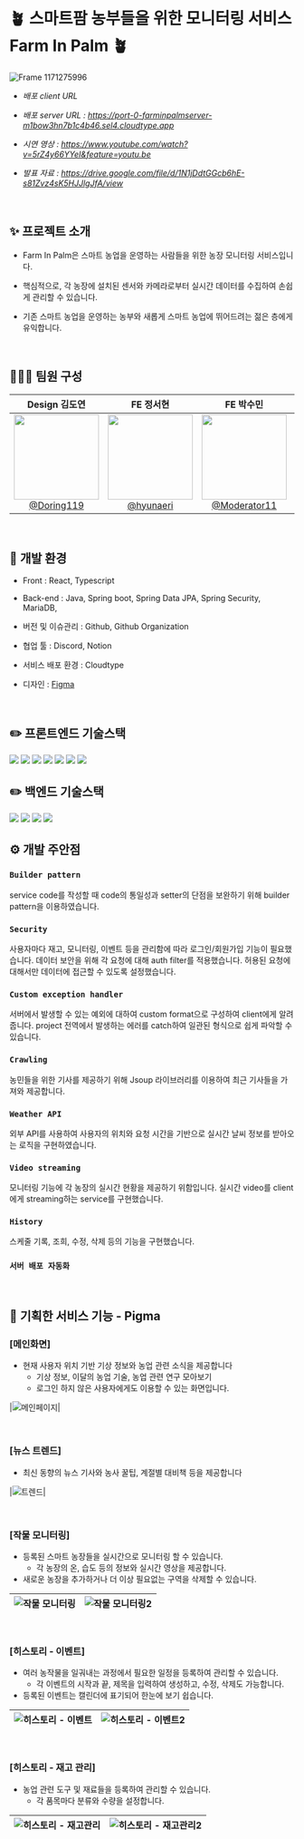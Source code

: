 # 🪴 스마트팜 농부들을 위한 모니터링 서비스 Farm In Palm 🪴

![Frame 1171275996](https://github.com/user-attachments/assets/fdf74b6a-d895-41e4-9efd-2dee597a925a)

-   _배포 client URL_

-   _배포 server URL : https://port-0-farminpalmserver-m1bow3hn7b1c4b46.sel4.cloudtype.app_

-   _시연 영상 : https://www.youtube.com/watch?v=5rZ4y66YYeI&feature=youtu.be_
   
-   _발표 자료 : https://drive.google.com/file/d/1N1jDdtGGcb6hE-s81Zvz4sK5HJJlgJfA/view_
<br>

## ✨ 프로젝트 소개

-   Farm In Palm은 스마트 농업을 운영하는 사람들을 위한 농장 모니터링 서비스입니다.

-   핵심적으로, 각 농장에 설치된 센서와 카메라로부터 실시간 데이터를 수집하여 손쉽게 관리할 수 있습니다.

-   기존 스마트 농업을 운영하는 농부와 새롭게 스마트 농업에 뛰어드려는 젊은 층에게 유익합니다.

<br>

## 🧑🏻‍💻 팀원 구성

<div align="center">

|                                                            **Design 김도연**                                                            |                                                            **FE 정서현**                                                             |                                                               **FE 박수민**                                                                |                                                                 **BE 김준형**                                                                  |                                                              **BE 오성식**                                                               |
| :-------------------------------------------------------------------------------------------------------------------------------------: | :----------------------------------------------------------------------------------------------------------------------------------: | :----------------------------------------------------------------------------------------------------------------------------------------: | :--------------------------------------------------------------------------------------------------------------------------------------------: | :--------------------------------------------------------------------------------------------------------------------------------------: |
| [<img src="https://avatars.githubusercontent.com/u/187283797?v=4" height=150 width=150> <br/> @Doring119](https://github.com/Doring119) | [<img src="https://avatars.githubusercontent.com/u/75007741?v=4" height=150 width=150> <br/> @hyunaeri](https://github.com/hyunaeri) | [<img src="https://avatars.githubusercontent.com/u/65269430?v=4" height=150 width=150> <br/> @Moderator11](https://github.com/Moderator11) | [<img src="https://avatars.githubusercontent.com/u/80797496?v=4" height=150 width=150> <br/> @junhyung85920](https://github.com/junhyung85920) | [<img src="https://avatars.githubusercontent.com/u/80496872?v=4" height=150 width=150> <br/> @OreoFlavor](https://github.com/OreoFlavor) |

</div>

<br>

## 🔧 개발 환경

-   Front : React, Typescript

-   Back-end : Java, Spring boot, Spring Data JPA, Spring Security, MariaDB,

-   버전 및 이슈관리 : Github, Github Organization

-   협업 툴 : Discord, Notion

-   서비스 배포 환경 : Cloudtype

-   디자인 : [Figma](https://www.figma.com/design/RulZwY7fkeyYAGQYnc5aF7/GDG-2%ED%8C%80?node-id=0-1&m=dev&t=Z1PWu4YlAAtL93Gj-1)

<br>

## ✏️ 프론트엔드 기술스택

<img src="https://img.shields.io/badge/react-61DAFB?style=for-the-badge&logo=react&logoColor=black"> 
<img src="https://img.shields.io/badge/Typescript-3178C6?style=for-the-badge&logo=Typescript&logoColor=white">
<img src="https://img.shields.io/badge/NPM-%23CB3837.svg?style=for-the-badge&logo=npm&logoColor=white">
<img src="https://img.shields.io/badge/-React%20Query-FF4154?style=for-the-badge&logo=react%20query&logoColor=white">
<img src="https://img.shields.io/badge/Axios-31785F?style=for-the-badge&logo=Axios&logoColor=white">
<img src="https://img.shields.io/badge/Swiper-2d81c6?style=for-the-badge&logo=Swiper&logoColor=white">
<img src="https://img.shields.io/badge/Framer-d7da6b?style=for-the-badge&logo=Framer&logoColor=white">

<br>

## ✏️ 백엔드 기술스택
<img src="https://img.shields.io/badge/springboot-31785F?style=for-the-badge&logo=spring-boot&logoColor=black"> 
<img src="https://img.shields.io/badge/springsecurity-%d7da6b.svg?style=for-the-badge&logo=springsecurity&logoColor=white">
<img src="https://img.shields.io/badge/Java-FF4154?style=for-the-badge&logo=Java&logoColor=white">
<img src="https://img.shields.io/badge/mariadb%20Query-61DAFB?style=for-the-badge&logo=mariadb%20query&logoColor=white">

<br>

## ⚙️ 개발 주안점

### `Builder pattern`

service code를 작성할 때 code의 통일성과 setter의 단점을 보완하기 위해 builder pattern을 이용하였습니다.

### `Security`
사용자마다 재고, 모니터링, 이벤트 등을 관리함에 따라 로그인/회원가입 기능이 필요했습니다. 데이터 보안을 위해 각 요청에 대해 auth filter를 적용했습니다. 허용된 요청에 대해서만 데이터에 접근할 수 있도록 설정했습니다.

### `Custom exception handler`
서버에서 발생할 수 있는 예외에 대하여 custom format으로 구성하여 client에게 알려줍니다. project 전역에서 발생하는 에러를 catch하여 일관된 형식으로 쉽게 파악할 수 있습니다.

### `Crawling`
농민들을 위한 기사를 제공하기 위해 Jsoup 라이브러리를 이용하여 최근 기사들을 가져와 제공합니다.

### `Weather API`
외부 API를 사용하여 사용자의 위치와 요청 시간을 기반으로 실시간 날씨 정보를 받아오는 로직을 구현하였습니다.

### `Video streaming`
모니터링 기능에 각 농장의 실시간 현황을 제공하기 위함입니다. 실시간 video를 client에게 streaming하는 service를 구현했습니다.

### `History`
스케줄 기록, 조희, 수정, 삭제 등의 기능을 구현했습니다.

### `서버 배포 자동화`

<br>

## 🔎 기획한 서비스 기능 - Pigma

### [메인화면]

-   현재 사용자 위치 기반 기상 정보와 농업 관련 소식을 제공합니다
    -   기상 정보, 이달의 농업 기술, 농업 관련 연구 모아보기
    -   로그인 하지 않은 사용자에게도 이용할 수 있는 화면입니다.

|![메인페이지](https://github.com/user-attachments/assets/e82ae3c0-04e4-43fd-8a7a-b0607af64836)|

<br>

### [뉴스 트렌드]

-   최신 동향의 뉴스 기사와 농사 꿀팁, 계절별 대비책 등을 제공합니다

|![트렌드](https://github.com/user-attachments/assets/c605a700-46bc-4673-bc10-98d2c98b6749)|

<br>

### [작물 모니터링]

-   등록된 스마트 농장들을 실시간으로 모니터링 할 수 있습니다.
    -   각 농장의 온, 습도 등의 정보와 실시간 영상을 제공합니다.
-   새로운 농장을 추가하거나 더 이상 필요없는 구역을 삭제할 수 있습니다.

| ![작물 모니터링](https://github.com/user-attachments/assets/67acb42d-7cd5-4b08-bd89-af32e34a0874) | ![작물 모니터링2](https://github.com/user-attachments/assets/a529276a-febb-459a-9a02-b439a4ca08f3) |
| ---------------------------------------------------------------------------------------------------------- | ----------------------------------------------------------------------------------------------------------- |

<br>

### [히스토리 - 이벤트]

-   여러 농작물을 일궈내는 과정에서 필요한 일정을 등록하여 관리할 수 있습니다.
    -   각 이벤트의 시작과 끝, 제목을 입력하여 생성하고, 수정, 삭제도 가능합니다.
-   등록된 이벤트는 캘린더에 표기되어 한눈에 보기 쉽습니다.

| ![히스토리 - 이벤트](https://github.com/user-attachments/assets/5afa7eb0-3734-4439-b954-4b7ff5ef66f0) | ![히스토리 - 이벤트2](https://github.com/user-attachments/assets/4a786fbd-4aca-4e45-b622-a01661d73ad7) |
| ------------------------------------------------------------------------------------------------------------- | -------------------------------------------------------------------------------------------------------------- |

<br>

### [히스토리 - 재고 관리]

-   농업 관련 도구 및 재료들을 등록하여 관리할 수 있습니다.
    -   각 품목마다 분류와 수량을 설정합니다.

| ![히스토리 - 재고관리](https://github.com/user-attachments/assets/eafa1538-0259-40fe-8c05-1373e344bcc0) | ![히스토리 - 재고관리2](https://github.com/user-attachments/assets/0892a873-b2ec-4783-8e78-81b7441aa587) |
| ---------------------------------------------------------------------------------------------------------------- | ----------------------------------------------------------------------------------------------------------------- |

<br>

